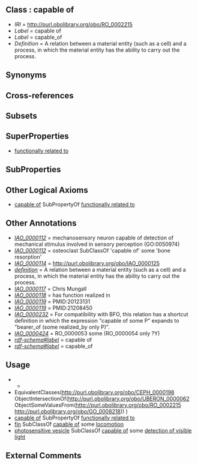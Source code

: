 
## Class : capable of

 * *IRI* = http://purl.obolibrary.org/obo/RO_0002215
 * *Label* = capable of
 * *Label* = capable_of
 * *Definition* = A relation between a material entity (such as a cell) and a process, in which the material entity has the ability to carry out the process. 

## Synonyms


## Cross-references


## Subsets


## SuperProperties

 * [functionally related to](../../RO/28/RO_0002328.md)

## SubProperties


## Other Logical Axioms

 * [capable of](../../RO/15/RO_0002215.md) SubPropertyOf [functionally related to](../../RO/28/RO_0002328.md)

## Other Annotations

 * *[IAO_0000112](../../IAO/12/IAO_0000112.md)* = mechanosensory neuron capable of detection of mechanical stimulus involved in sensory perception (GO:0050974)
 * *[IAO_0000112](../../IAO/12/IAO_0000112.md)* = osteoclast SubClassOf 'capable of' some 'bone resorption'
 * *[IAO_0000114](../../IAO/14/IAO_0000114.md)* = http://purl.obolibrary.org/obo/IAO_0000125
 * *[definition](../../IAO/15/IAO_0000115.md)* = A relation between a material entity (such as a cell) and a process, in which the material entity has the ability to carry out the process. 
 * *[IAO_0000117](../../IAO/17/IAO_0000117.md)* = Chris Mungall
 * *[IAO_0000118](../../IAO/18/IAO_0000118.md)* = has function realized in
 * *[IAO_0000119](../../IAO/19/IAO_0000119.md)* = PMID:20123131
 * *[IAO_0000119](../../IAO/19/IAO_0000119.md)* = PMID:21208450
 * *[IAO_0000232](../../IAO/32/IAO_0000232.md)* = For compatibility with BFO, this relation has a shortcut definition in which the expression "capable of some P" expands to "bearer_of (some realized_by only P)".
 * *[IAO_0000424](../../IAO/24/IAO_0000424.md)* = RO_0000053 some (RO_0000054 only ?Y)
 * *[rdf-schema#label](../../el/rdf-schema#label.md)* = capable of
 * *[rdf-schema#label](../../el/rdf-schema#label.md)* = capable_of

## Usage

 * -
 * EquivalentClasses(<http://purl.obolibrary.org/obo/CEPH_0000198> ObjectIntersectionOf(<http://purl.obolibrary.org/obo/UBERON_0000062> ObjectSomeValuesFrom(<http://purl.obolibrary.org/obo/RO_0002215> <http://purl.obolibrary.org/obo/GO_0008218>)) )
 * [capable of](../../RO/15/RO_0002215.md) SubPropertyOf [functionally related to](../../RO/28/RO_0002328.md)
 * [fin](../../CEPH/12/CEPH_0000112.md) SubClassOf [capable of](../../RO/15/RO_0002215.md) some [locomotion](../../GO/11/GO_0040011.md)
 * [photosensitive vesicle](../../CEPH/00/CEPH_0000200.md) SubClassOf [capable of](../../RO/15/RO_0002215.md) some [detection of visible light](../../GO/84/GO_0009584.md)

## External Comments

